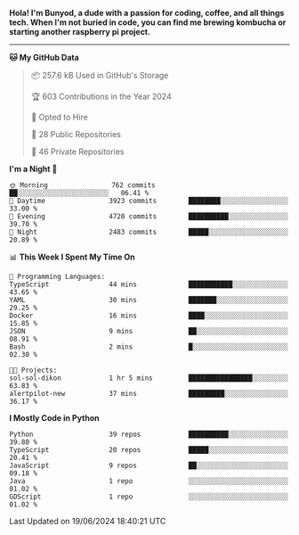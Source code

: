 <p>
<b>Hola! I'm Bunyod, a dude with a passion for coding, coffee, and all things tech. When I'm not buried in code, you can find me brewing kombucha or starting another raspberry pi project.</b>
</p>

---

<!--START_SECTION:waka-->
**🐱 My GitHub Data** 

> 📦 257.6 kB Used in GitHub's Storage 
 > 
> 🏆 603 Contributions in the Year 2024
 > 
> 💼 Opted to Hire
 > 
> 📜 28 Public Repositories 
 > 
> 🔑 46 Private Repositories 
 > 
**I'm a Night 🦉** 

```text
🌞 Morning                762 commits         ██░░░░░░░░░░░░░░░░░░░░░░░   06.41 % 
🌆 Daytime                3923 commits        ████████░░░░░░░░░░░░░░░░░   33.00 % 
🌃 Evening                4720 commits        ██████████░░░░░░░░░░░░░░░   39.70 % 
🌙 Night                  2483 commits        █████░░░░░░░░░░░░░░░░░░░░   20.89 % 
```


📊 **This Week I Spent My Time On** 

```text
💬 Programming Languages: 
TypeScript               44 mins             ███████████░░░░░░░░░░░░░░   43.65 % 
YAML                     30 mins             ███████░░░░░░░░░░░░░░░░░░   29.25 % 
Docker                   16 mins             ████░░░░░░░░░░░░░░░░░░░░░   15.85 % 
JSON                     9 mins              ██░░░░░░░░░░░░░░░░░░░░░░░   08.91 % 
Bash                     2 mins              █░░░░░░░░░░░░░░░░░░░░░░░░   02.30 % 

🐱‍💻 Projects: 
sol-sol-dikon            1 hr 5 mins         ████████████████░░░░░░░░░   63.83 % 
alertpilot-new           37 mins             █████████░░░░░░░░░░░░░░░░   36.17 % 
```

**I Mostly Code in Python** 

```text
Python                   39 repos            ██████████░░░░░░░░░░░░░░░   39.80 % 
TypeScript               20 repos            █████░░░░░░░░░░░░░░░░░░░░   20.41 % 
JavaScript               9 repos             ██░░░░░░░░░░░░░░░░░░░░░░░   09.18 % 
Java                     1 repo              ░░░░░░░░░░░░░░░░░░░░░░░░░   01.02 % 
GDScript                 1 repo              ░░░░░░░░░░░░░░░░░░░░░░░░░   01.02 % 
```




 Last Updated on 19/06/2024 18:40:21 UTC
<!--END_SECTION:waka-->

